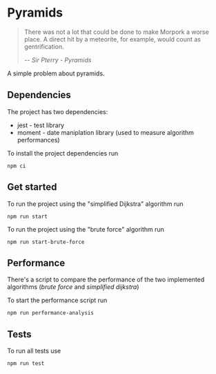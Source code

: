 # Pyramids

> There was not a lot that could be done to make Morpork a worse place. A direct hit by a meteorite, for example, would count as gentrification.
> 
> -- <cite>Sir Pterry - Pyramids</cite>

A simple problem about pyramids.

## Dependencies
The project has two dependencies:
- jest - test library
- moment - date maniplation library (used to measure algorithm performances)

To install the project dependencies run
```shell
npm ci
```

## Get started
To run the project using the "simplified Dijkstra" algorithm run
```shell
npm run start
```

To run the project using the "brute force" algorithm run
```shell
npm run start-brute-force
```

## Performance
There's a script to compare the performance of the two implemented
algorithms (_brute force_ and _simplified dijkstra_)

To start the performance script run
```shell
npm run performance-analysis
```

## Tests
To run all tests use
```shell
npm run test
```

